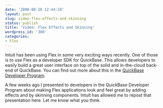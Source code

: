 ```yaml
---
date: '2008-08-18 12:44:18'
layout: post
slug: video-flex-effects-and-skinning
status: publish
title: 'Video: Flex Effects and Skinning'
wordpress_id: '380'
categories:
- Flex
---
```


Intuit has been using Flex in some very exciting ways recently.  One of those is to use Flex as a developer SDK for QuickBase.  This allows developers to easily build a great user interface on top of the solid and in-the-cloud back-end of QuickBase.  You can find out more about this in the [QuickBase Developer Program](http://developer.intuit.com/technical_resources/QuickBase/).

A few weeks ago I presented to developers in the QuickBase Developer Program about making Flex applications look and feel great by adding effects and by skinning components.  Intuit has allowed me to repost that presentation here.  Let me know what you think.

 
